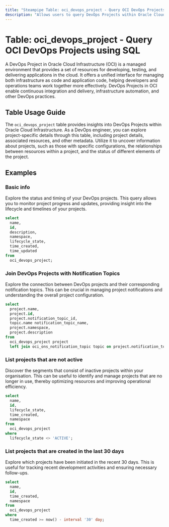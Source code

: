 ```yaml
---
title: "Steampipe Table: oci_devops_project - Query OCI DevOps Projects using SQL"
description: "Allows users to query DevOps Projects within Oracle Cloud Infrastructure."
---
```


# Table: oci_devops_project - Query OCI DevOps Projects using SQL

A DevOps Project in Oracle Cloud Infrastructure (OCI) is a managed environment that provides a set of resources for developing, testing, and delivering applications in the cloud. It offers a unified interface for managing both infrastructure as code and application code, helping developers and operations teams work together more effectively. DevOps Projects in OCI enable continuous integration and delivery, infrastructure automation, and other DevOps practices.

## Table Usage Guide

The `oci_devops_project` table provides insights into DevOps Projects within Oracle Cloud Infrastructure. As a DevOps engineer, you can explore project-specific details through this table, including project details, associated resources, and other metadata. Utilize it to uncover information about projects, such as those with specific configurations, the relationships between resources within a project, and the status of different elements of the project.

## Examples

### Basic info
Explore the status and timing of your DevOps projects. This query allows you to monitor project progress and updates, providing insight into the lifecycle and timelines of your projects.

```sql
select
  name,
  id,
  description,
  namespace,
  lifecycle_state,
  time_created,
  time_updated
from
  oci_devops_project;
```

### Join DevOps Projects with Notification Topics
Explore the connection between DevOps projects and their corresponding notification topics. This can be crucial in managing project notifications and understanding the overall project configuration.

```sql
select
  project.name,
  project.id,
  project.notification_topic_id,
  topic.name notification_topic_name,
  project.namespace,
  project.description
from
  oci_devops_project project
  left join oci_ons_notification_topic topic on project.notification_topic_id = topic.topic_id;
```

### List projects that are not active
Discover the segments that consist of inactive projects within your organisation. This can be useful to identify and manage projects that are no longer in use, thereby optimizing resources and improving operational efficiency.

```sql
select
  name,
  id,
  lifecycle_state,
  time_created,
  namespace
from
  oci_devops_project
where
  lifecycle_state <> 'ACTIVE';
```

### List projects that are created in the last 30 days
Explore which projects have been initiated in the recent 30 days. This is useful for tracking recent development activities and ensuring necessary follow-ups.

```sql
select
  name,
  id,
  time_created,
  namespace
from
  oci_devops_project
where
  time_created >= now() - interval '30' day;
```